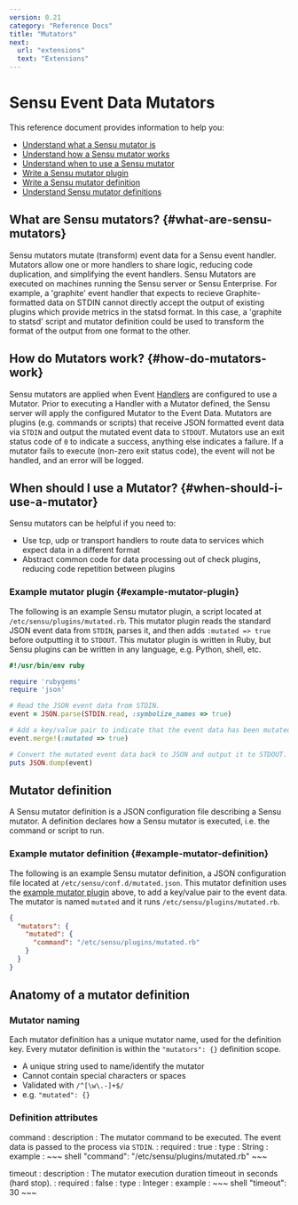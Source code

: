 ```yaml
---
version: 0.21
category: "Reference Docs"
title: "Mutators"
next:
  url: "extensions"
  text: "Extensions"
---
```


# Sensu Event Data Mutators

This reference document provides information to help you:

- [Understand what a Sensu mutator is](#what-are-sensu-mutators)
- [Understand how a Sensu mutator works](#how-do-mutators-work)
- [Understand when to use a Sensu mutator](#when-should-i-use-a-mutator)
- [Write a Sensu mutator plugin](#example-mutator-plugin)
- [Write a Sensu mutator definition](#example-mutator-definition)
- [Understand Sensu mutator definitions](#mutator-definition)

## What are Sensu mutators? {#what-are-sensu-mutators}

Sensu mutators mutate (transform) event data for a Sensu event handler. Mutators allow one or more handlers to share logic, reducing code duplication, and simplifying the event handlers. Sensu Mutators are executed on machines running the Sensu server or Sensu Enterprise. For example, a 'graphite' event handler that expects to recieve Graphite-formatted data on STDIN cannot directly accept the output of existing plugins which provide metrics in the statsd format. In this case, a 'graphite to statsd' script and mutator definition could be used to transform the format of the output from one format to the other.

## How do Mutators work? {#how-do-mutators-work}

Sensu mutators are applied when Event [Handlers](handlers) are configured to use a Mutator. Prior to executing a Handler with a Mutator defined, the Sensu server will apply the configured Mutator to the Event Data. Mutators are plugins (e.g. commands or scripts) that receive JSON formatted event data via `STDIN` and output the mutated event data to `STDOUT`. Mutators use an exit status code of `0` to indicate a success, anything else indicates a failure. If a mutator fails to execute (non-zero exit status code), the event will not be handled, and an error will be logged.

## When should I use a Mutator? {#when-should-i-use-a-mutator}

Sensu mutators can be helpful if you need to:
* Use tcp, udp or transport handlers to route data to services which expect data in a different format
* Abstract common code for data processing out of check plugins, reducing code repetition between plugins

### Example mutator plugin {#example-mutator-plugin}

The following is an example Sensu mutator plugin, a script located at `/etc/sensu/plugins/mutated.rb`. This mutator plugin reads the standard JSON event data from `STDIN`, parses it, and then adds `:mutated => true` before outputting it to `STDOUT`. This mutator plugin is written in Ruby, but Sensu plugins can be written in any language, e.g. Python, shell, etc.

~~~ ruby
#!/usr/bin/env ruby

require 'rubygems'
require 'json'

# Read the JSON event data from STDIN.
event = JSON.parse(STDIN.read, :symbolize_names => true)

# Add a key/value pair to indicate that the event data has been mutated.
event.merge!(:mutated => true)

# Convert the mutated event data back to JSON and output it to STDOUT.
puts JSON.dump(event)
~~~

## Mutator definition

A Sensu mutator definition is a JSON configuration file describing a Sensu mutator. A definition declares how a Sensu mutator is executed, i.e. the command or script to run.

### Example mutator definition {#example-mutator-definition}

The following is an example Sensu mutator definition, a JSON configuration file located at `/etc/sensu/conf.d/mutated.json`. This mutator definition uses the [example mutator plugin](#example-mutator-plugin) above, to add a key/value pair to the event data. The mutator is named `mutated` and it runs `/etc/sensu/plugins/mutated.rb`.

~~~ json
{
  "mutators": {
    "mutated": {
      "command": "/etc/sensu/plugins/mutated.rb"
    }
  }
}
~~~

## Anatomy of a mutator definition

### Mutator naming

Each mutator definition has a unique mutator name, used for the definition key. Every mutator definition is within the `"mutators": {}` definition scope.

- A unique string used to name/identify the mutator
- Cannot contain special characters or spaces
- Validated with `/^[\w\.-]+$/`
- e.g. `"mutated": {}`

### Definition attributes

command
: description
  : The mutator command to be executed. The event data is passed to the process via `STDIN`.
: required
  : true
: type
  : String
: example
  : ~~~ shell
    "command": "/etc/sensu/plugins/mutated.rb"
    ~~~

timeout
: description
  : The mutator execution duration timeout in seconds (hard stop).
: required
  : false
: type
  : Integer
: example
  : ~~~ shell
    "timeout": 30
    ~~~

